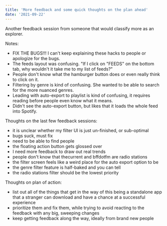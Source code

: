 ```yaml
---
title: 'More feedback and some quick thoughts on the plan ahead'
date: '2021-09-22'
---
```


Another feedback session from someone that would classify more as an explorer. 

Notes:
 * FIX THE BUGS!!! I can't keep explaining these hacks to people or apologize for the bugs.
 * The feeds layout was confusing. "If I click on "FEEDS" on the bottom tab, why wouldn't it take me to my list of feeds?" 
 * People don't know what the hamburger button does or even really think to click on it.
 * Filtering by genre is kind of confusing. She wanted to be able to search for the more nuanced genres.
 * Leading with auto-export to playlist is kind of confusing, it requires reading before people even know what it means.
 * Didn't see the auto-export button, but likes that it loads the whole feed into Spotify.

Thoughts on the last few feedback sessions:
 * it is unclear whether my filter UI is just un-finished, or sub-optimal
 * bugs suck, must fix
 * need to be able to find people
 * the floating action button gets glossed over
 * I need more feedback to draw out real trends
 * people don't know that thecurrent and bffdotfm are radio stations
 * the filter screen feels like a weird place for the auto export option to be
 * the genre filter feature is half-baked and you can tell
 * the radio stations filter should be the lowest priority

Thoughts on plan of action:
 * list out all of the things that get in the way of this being a standalone app that a stranger can download and have a chance at a successful experience
 * prioritize them and fix them, while trying to avoid reacting to the feedback with any big, sweeping changes
 * keep getting feedback along the way, ideally from brand new people
